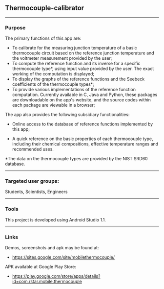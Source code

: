 ## Thermocouple-calibrator

----
### Purpose

The primary functions of this app are:

* To calibrate for the measuring junction temperature of a basic thermocouple circuit based on the reference junction temperature and the voltmeter measurement provided by the user;
* To compute the reference function and its inverse for a specific thermocouple type*, using input value provided by the user. The exact working of the computation is displayed;
* To display the graphs of the reference functions and the Seebeck coefficients of the thermocouple types*;
* To provide various implementations of the reference function computation. Currently available in C, Java and Python, these packages are downloadable on the app's website, and the source codes within each package are viewable in a browser;

The app also provides the following subsidiary functionalities:

* Online access to the database of reference functions implemented by this app;

* A quick reference on the basic properties of each thermocouple type, including their chemical compositions, effective temperature ranges and recommended uses.

*The data on the thermocouple types are provided by the NIST SRD60 database.

----
### Targeted user groups:
Students, Scientists, Engineers


----
### Tools

This project is developed using Android Studio 1.1.

----
### Links

Demos, screenshots and apk may be found at:
* https://sites.google.com/site/mobilethermocouple/

APK available at Google Play Store:
* https://play.google.com/store/apps/details?id=com.rstar.mobile.thermocouple
